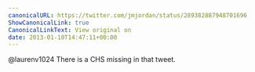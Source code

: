 ```yaml
---
canonicalURL: https://twitter.com/jmjordan/status/289382887948701696
ShowCanonicalLink: true
CanonicalLinkText: View original on
date: 2013-01-10T14:47:11+00:00
---
```

@laurenv1024 There is a CHS missing in that tweet.